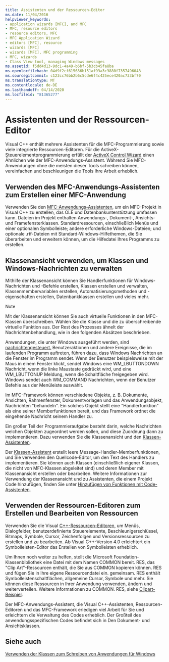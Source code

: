 ```yaml
---
title: Assistenten und der Ressourcen-Editor
ms.date: 11/04/2016
helpviewer_keywords:
- application wizards [MFC], and MFC
- MFC, resource editors
- resource editors, MFC
- MFC Application Wizard
- editors [MFC], resource
- wizards [MFC]
- wizards [MFC], MFC programming
- MFC, wizards
- Class View tool, managing Windows messages
ms.assetid: f5dd4d13-9dc1-4a49-b6bf-5b3cb45fa8ba
ms.openlocfilehash: 04d9f2cf615636b151af93a3c3880f7357496048
ms.sourcegitcommit: c123cc76bb2b6c5cde6f4c425ece420ac733bf70
ms.translationtype: MT
ms.contentlocale: de-DE
ms.lasthandoff: 04/14/2020
ms.locfileid: "81365277"
---
```

# <a name="wizards-and-the-resource-editors"></a>Assistenten und der Ressourcen-Editor

Visual C++ enthält mehrere Assistenten für die MFC-Programmierung sowie viele integrierte Ressourcen-Editoren. Für die ActiveX-Steuerelementprogrammierung erfüllt der [ActiveX Control Wizard](../mfc/reference/mfc-activex-control-wizard.md) einen Ähnlichen wie der MFC-Anwendungs-Assistent. Während Sie MFC-Anwendungen ohne die meisten dieser Tools schreiben können, vereinfachen und beschleunigen die Tools Ihre Arbeit erheblich.

## <a name="use-the-mfc-application-wizard-to-create-an-mfc-application"></a><a name="_core_use_appwizard_to_create_an_mfc_application"></a>Verwenden des MFC-Anwendungs-Assistenten zum Erstellen einer MFC-Anwendung

Verwenden Sie den [MFC-Anwendungs-Assistenten,](../mfc/reference/mfc-application-wizard.md) um ein MFC-Projekt in Visual C++ zu erstellen, das OLE und Datenbankunterstützung umfassen kann. Dateien im Projekt enthalten Anwendungs-, Dokument-, Ansichts- und Framefensterklassen. Standardressourcen, einschließlich Menüs und einer optionalen Symbolleiste; andere erforderliche Windows-Dateien; und optionale .rtf-Dateien mit Standard-Windows-Hilfethemen, die Sie überarbeiten und erweitern können, um die Hilfedatei Ihres Programms zu erstellen.

## <a name="use-class-view-to-manage-classes-and-windows-messages"></a><a name="_core_use_classwizard_to_manage_classes_and_windows_messages"></a>Klassenansicht verwenden, um Klassen und Windows-Nachrichten zu verwalten

Mithilfe der Klassenansicht können Sie Handlerfunktionen für Windows-Nachrichten und -Befehle erstellen, Klassen erstellen und verwalten, Klassenmembervariablen erstellen, Automatisierungsmethoden und -eigenschaften erstellen, Datenbankklassen erstellen und vieles mehr.

> [!NOTE]
> Mit der Klassenansicht können Sie auch virtuelle Funktionen in den MFC-Klassen überschreiben. Wählen Sie die Klasse und die zu überschreibende virtuelle Funktion aus. Der Rest des Prozesses ähnelt der Nachrichtenbehandlung, wie in den folgenden Absätzen beschrieben.

Anwendungen, die unter Windows ausgeführt werden, sind [nachrichtengesteuert.](../mfc/message-handling-and-mapping.md) Benutzeraktionen und andere Ereignisse, die im laufenden Programm auftreten, führen dazu, dass Windows Nachrichten an die Fenster im Programm sendet. Wenn der Benutzer beispielsweise mit der Maus in einem Fenster klickt, sendet Windows eine WM_LBUTTONDOWN Nachricht, wenn die linke Maustaste gedrückt wird, und eine WM_LBUTTONUP Meldung, wenn die Schaltfläche freigegeben wird. Windows sendet auch WM_COMMAND Nachrichten, wenn der Benutzer Befehle aus der Menüleiste auswählt.

Im MFC-Framework können verschiedene Objekte, z. B. Dokumente, Ansichten, Rahmenfenster, Dokumentvorlagen und das Anwendungsobjekt, Nachrichten "behandeln". Ein solches Objekt stellt eine "Handlerfunktion" als eine seiner Memberfunktionen bereit, und das Framework ordnet die eingehende Nachricht seinem Handler zu.

Ein großer Teil der Programmieraufgabe besteht darin, welche Nachrichten welchen Objekten zugeordnet werden sollen, und diese Zuordnung dann zu implementieren. Dazu verwenden Sie die Klassenansicht und den [Klassen-Assistenten](reference/mfc-class-wizard.md).

Der [Klassen-Assistent](reference/mfc-class-wizard.md) erstellt leere Message-Handler-Memberfunktionen, und Sie verwenden den Quellcode-Editor, um den Text des Handlers zu implementieren. Sie können auch Klassen (einschließlich eigener Klassen, die nicht von MFC-Klassen abgeleitet sind) und deren Member mit Klassenansicht erstellen oder bearbeiten. Weitere Informationen zur Verwendung der Klassenansicht und zu Assistenten, die einem Projekt Code hinzufügen, finden Sie unter [Hinzufügen von Funktionen mit Code-Assistenten](../ide/adding-functionality-with-code-wizards-cpp.md).

## <a name="use-the-resource-editors-to-create-and-edit-resources"></a><a name="_core_use_the_resource_editors_to_create_and_edit_resources"></a>Verwenden der Ressourcen-Editoren zum Erstellen und Bearbeiten von Ressourcen

Verwenden Sie die Visual [C++-Ressourcen-Editoren,](../windows/resource-editors.md) um Menüs, Dialogfelder, benutzerdefinierte Steuerelemente, Beschleunigerschlüssel, Bitmaps, Symbole, Cursor, Zeichenfolgen und Versionsressourcen zu erstellen und zu bearbeiten. Ab Visual C++-Version 4.0 erleichtert ein Symbolleisten-Editor das Erstellen von Symbolleisten erheblich.

Um Ihnen noch weiter zu helfen, stellt die Microsoft Foundation-Klassenbibliothek eine Datei mit dem Namen COMMON bereit. RES, das "Clip Art"-Ressourcen enthält, die Sie aus COMMON kopieren können. RES und fügen Sie in Ihre eigene Ressourcendatei ein. gemeinsam. RES enthält Symbolleistenschaltflächen, allgemeine Cursor, Symbole und mehr. Sie können diese Ressourcen in Ihrer Anwendung verwenden, ändern und weiterverteilen. Weitere Informationen zu COMMON. RES, siehe [Clipart-Beispiel](../overview/visual-cpp-samples.md).

Der MFC-Anwendungs-Assistent, die Visual C++-Assistenten, Ressourcen-Editoren und das MFC-Framework erledigen viel Arbeit für Sie und erleichtern die Verwaltung des Codes erheblich. Der Großteil des anwendungsspezifischen Codes befindet sich in Den Dokument- und Ansichtsklassen.

## <a name="see-also"></a>Siehe auch

[Verwenden der Klassen zum Schreiben von Anwendungen für Windows](../mfc/using-the-classes-to-write-applications-for-windows.md)
